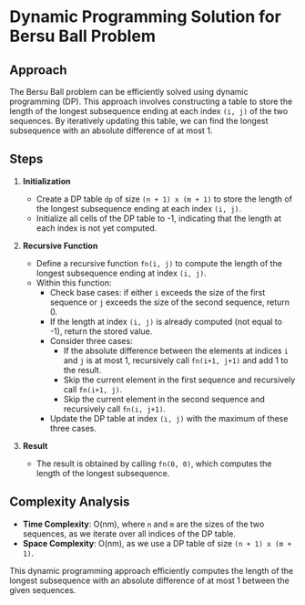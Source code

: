 # Dynamic Programming Solution for Bersu Ball Problem

## Approach

The Bersu Ball problem can be efficiently solved using dynamic programming (DP). This approach involves constructing a table to store the length of the longest subsequence ending at each index `(i, j)` of the two sequences. By iteratively updating this table, we can find the longest subsequence with an absolute difference of at most 1.

## Steps

1. **Initialization**
   - Create a DP table `dp` of size `(n + 1) x (m + 1)` to store the length of the longest subsequence ending at each index `(i, j)`.
   - Initialize all cells of the DP table to -1, indicating that the length at each index is not yet computed.

2. **Recursive Function**
   - Define a recursive function `fn(i, j)` to compute the length of the longest subsequence ending at index `(i, j)`.
   - Within this function:
     - Check base cases: if either `i` exceeds the size of the first sequence or `j` exceeds the size of the second sequence, return 0.
     - If the length at index `(i, j)` is already computed (not equal to -1), return the stored value.
     - Consider three cases:
       - If the absolute difference between the elements at indices `i` and `j` is at most 1, recursively call `fn(i+1, j+1)` and add 1 to the result.
       - Skip the current element in the first sequence and recursively call `fn(i+1, j)`.
       - Skip the current element in the second sequence and recursively call `fn(i, j+1)`.
     - Update the DP table at index `(i, j)` with the maximum of these three cases.

3. **Result**
   - The result is obtained by calling `fn(0, 0)`, which computes the length of the longest subsequence.

## Complexity Analysis

- **Time Complexity**: O(nm), where `n` and `m` are the sizes of the two sequences, as we iterate over all indices of the DP table.
- **Space Complexity**: O(nm), as we use a DP table of size `(n + 1) x (m + 1)`.

This dynamic programming approach efficiently computes the length of the longest subsequence with an absolute difference of at most 1 between the given sequences.
